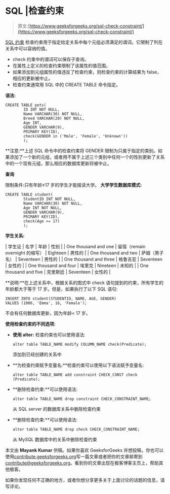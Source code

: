 # SQL |检查约束

> 原文:[https://www.geeksforgeeks.org/sql-check-constraint/](https://www.geeksforgeeks.org/sql-check-constraint/)

[SQL 约束](https://www.geeksforgeeks.org/sql-constraints/)
检查约束用于指定给定关系中每个元组必须满足的谓词。它限制了列在关系中可以容纳的值。

*   check 约束中的谓词可以保存子查询。
*   在属性上定义的检查约束限制了该属性的值范围。
*   如果添加到元组属性的值违反了检查约束，则检查约束的计算结果为 false，相应的更新被中止。
*   检查约束通常用 SQL 中的 CREATE TABLE 命令指定。

**语法:**

```
CREATE TABLE pets(
        ID INT NOT NULL,
        Name VARCHAR(30) NOT NULL,
        Breed VARCHAR(20) NOT NULL,
        Age INT,
        GENDER VARCHAR(9),
        PRIMARY KEY(ID),
        check(GENDER in ('Male', 'Female', 'Unknown'))
        );
```

**注意:**上述 SQL 命令中的检查约束将 GENDER 限制为只属于指定的类别。如果添加了一个新的元组，或者用不属于上述三个类别中任何一个的性别更新了关系中的一个现有元组，那么相应的数据库更新将被中止。

**查询**

限制条件:只有年龄≥17 岁的学生才能报读大学。
**大学学生数据库模式:**

```
CREATE TABLE student(
        StudentID INT NOT NULL,
        Name VARCHAR(30) NOT NULL,
        Age INT NOT NULL,
        GENDER VARCHAR(9),
        PRIMARY KEY(ID),
        check(Age >= 17)
        );
```

**学生关系:**

| 学生证 | 名字 | 年龄 | 性别 |
| One thousand and one | 留宿（remain overnight 的缩写） | Eighteen | 男性的 |
| One thousand and two | 萨姆（男子名） | Seventeen | 男性的 |
| One thousand and three | 格鲁吉亚 | Seventeen | 女性的 |
| One thousand and four | 埃里克 | Nineteen | 未知的 |
| One thousand and five | 克里斯廷 | Seventeen | 女性的 |

**说明:**在上述关系中，根据关系的图式中 check 语句提到的约束，所有学生的年龄都大于等于 17 岁。但是，如果执行了以下 SQL 语句:

```
INSERT INTO student(STUDENTID, NAME, AGE, GENDER) 
VALUES (1006, 'Emma', 16, 'Female');
```

不会有任何数据库更新，因为年龄< 17 岁。

**使用检查约束的不同选项:** 

*   **使用 alter:** 检查约束也可以使用语法:

    ```
    alter table TABLE_NAME modify COLUMN_NAME check(Predicate);
    ```

    添加到已经创建的关系中
*   **为检查约束赋予变量名:**检查约束可以使用以下语法赋予变量名:

    ```
    alter table TABLE_NAME add constraint CHECK_CONST check (Predicate);
    ```

*   **删除检查约束:**可以使用语法:

    ```
    alter table TABLE_NAME drop constraint CHECK_CONSTRAINT_NAME;
    ```

    从 SQL server 的数据库关系中删除检查约束
*   **删除检查约束:**可以使用语法:

    ```
    alter table TABLE_NAME drop check CHECK_CONSTRAINT_NAME;
    ```

    从 MySQL 数据库中的关系中删除检查约束

本文由 **Mayank Kumar** 供稿。如果你喜欢 GeeksforGeeks 并想投稿，你也可以使用[contribute.geeksforgeeks.org](http://www.contribute.geeksforgeeks.org)写一篇文章或者把你的文章邮寄到 contribute@geeksforgeeks.org。看到你的文章出现在极客博客主页上，帮助其他极客。

如果你发现任何不正确的地方，或者你想分享更多关于上面讨论的话题的信息，请写评论。